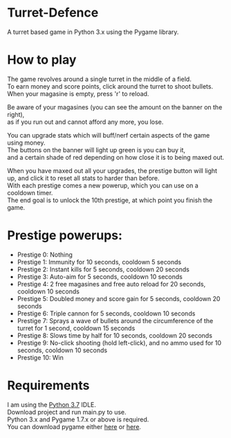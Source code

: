 # Turret-Defence
A turret based game in Python 3.x using the Pygame library.

# How to play
The game revolves around a single turret in the middle of a field.\
To earn money and score points, click around the turret to shoot bullets.\
When your magasine is empty, press 'r' to reload.

Be aware of your magasines (you can see the amount on the banner on the right),\
as if you run out and cannot afford any more, you lose.

You can upgrade stats which will buff/nerf certain aspects of the game using money.\
The buttons on the banner will light up green is you can buy it,\
and a certain shade of red depending on how close it is to being maxed out.

When you have maxed out all your upgrades, the prestige button will light up, and click it to reset all stats to harder than before.\
With each prestige comes a new powerup, which you can use on a cooldown timer.\
The end goal is to unlock the 10th prestige, at which point you finish the game.

# Prestige powerups:
- Prestige 0: Nothing
- Prestige 1: Immunity for 10 seconds, cooldown 5 seconds
- Prestige 2: Instant kills for 5 seconds, cooldown 20 seconds
- Prestige 3: Auto-aim for 5 seconds, cooldown 10 seconds
- Prestige 4: 2 free magasines and free auto reload for 20 seconds, cooldown 10 seconds
- Prestige 5: Doubled money and score gain for 5 seconds, cooldown 20 seconds
- Prestige 6: Triple cannon for 5 seconds, cooldown 10 seconds
- Prestige 7: Sprays a wave of bullets around the circumference of the turret for 1 second, cooldown 15 seconds
- Prestige 8: Slows time by half for 10 seconds, cooldown 20 seconds
- Prestige 9: No-click shooting (hold left-click), and no ammo used for 10 seconds, cooldown 10 seconds
- Prestige 10: Win

# Requirements
I am using the [Python 3.7](https://www.python.org/downloads/release/python-370/) IDLE.\
Download project and run main.py to use.\
Python 3.x and Pygame 1.7.x or above is required.\
You can download pygame either [here](https://www.pygame.org/download.shtml) or [here](https://bitbucket.org/pygame/pygame/downloads/).
